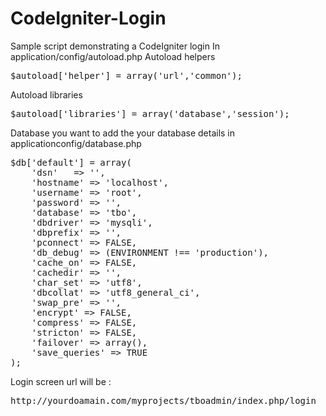 # CodeIgniter-Login
Sample script demonstrating a CodeIgniter login
In application/config/autoload.php
Autoload helpers

<pre>$autoload['helper'] = array('url','common');</pre>

Autoload libraries

<pre>$autoload['libraries'] = array('database','session');</pre>

Database you want to add the your database details in applicationconfig/database.php
<pre>
$db['default'] = array(
	'dsn'	=> '',
	'hostname' => 'localhost',
	'username' => 'root',
	'password' => '',
	'database' => 'tbo',
	'dbdriver' => 'mysqli',
	'dbprefix' => '',
	'pconnect' => FALSE,
	'db_debug' => (ENVIRONMENT !== 'production'),
	'cache_on' => FALSE,
	'cachedir' => '',
	'char_set' => 'utf8',
	'dbcollat' => 'utf8_general_ci',
	'swap_pre' => '',
	'encrypt' => FALSE,
	'compress' => FALSE,
	'stricton' => FALSE,
	'failover' => array(),
	'save_queries' => TRUE
);
</pre>

Login screen url will be :
<pre>http://yourdoamain.com/myprojects/tboadmin/index.php/login</pre>
